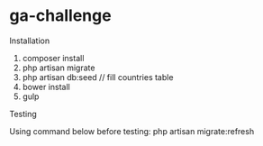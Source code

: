 # ga-challenge

Installation

1. composer install
2. php artisan migrate
3. php artisan db:seed // fill countries table
4. bower install
5. gulp


Testing

Using command below before testing:
php artisan migrate:refresh
